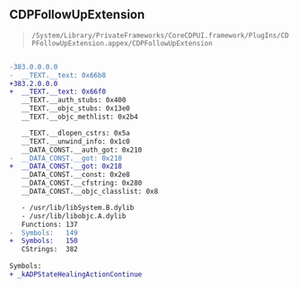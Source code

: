 ## CDPFollowUpExtension

> `/System/Library/PrivateFrameworks/CoreCDPUI.framework/PlugIns/CDPFollowUpExtension.appex/CDPFollowUpExtension`

```diff

-383.0.0.0.0
-  __TEXT.__text: 0x66b8
+383.2.0.0.0
+  __TEXT.__text: 0x66f0
   __TEXT.__auth_stubs: 0x400
   __TEXT.__objc_stubs: 0x13e0
   __TEXT.__objc_methlist: 0x2b4

   __TEXT.__dlopen_cstrs: 0x5a
   __TEXT.__unwind_info: 0x1c0
   __DATA_CONST.__auth_got: 0x210
-  __DATA_CONST.__got: 0x210
+  __DATA_CONST.__got: 0x218
   __DATA_CONST.__const: 0x2e8
   __DATA_CONST.__cfstring: 0x280
   __DATA_CONST.__objc_classlist: 0x8

   - /usr/lib/libSystem.B.dylib
   - /usr/lib/libobjc.A.dylib
   Functions: 137
-  Symbols:   149
+  Symbols:   150
   CStrings:  382
 
Symbols:
+ _kADPStateHealingActionContinue

```
